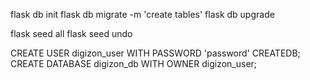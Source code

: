 flask db init
flask db migrate -m 'create tables'
flask db upgrade

flask seed all
flask seed undo


CREATE USER digizon_user WITH PASSWORD 'password' CREATEDB;
CREATE DATABASE digizon_db WITH OWNER digizon_user;

